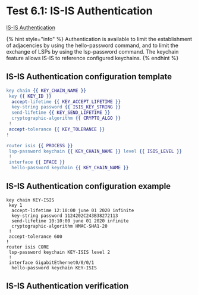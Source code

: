 # Test 6.1: IS-IS Authentication

[IS-IS Authentication](https://www.cisco.com/c/en/us/td/docs/iosxr/ncs5500/routing/70x/b-routing-cg-ncs5500-70x/b-routing-cg-ncs5500-70x_chapter_010.html#con_1276647)

{% hint style="info" %}
Authentication is available to limit the establishment of adjacencies by using the hello-password command, and to limit the exchange of LSPs by using the lsp-password command. The keychain feature allows IS-IS to reference configured keychains.
{% endhint %}

## **IS-IS Authentication configuration template**

```erlang
key chain {{ KEY_CHAIN_NAME }}
 key {{ KEY_ID }}
  accept-lifetime {{ KEY_ACCEPT_LIFETIME }}
  key-string password {{ ISIS_KEY_STRING }}
  send-lifetime {{ KEY_SEND_LIFETIME }}
  cryptographic-algorithm {{ CRYPTO_ALGO }}
 !
 accept-tolerance {{ KEY_TOLERANCE }}
!
```

```erlang
router isis {{ PROCESS }}
 lsp-password keychain {{ KEY_CHAIN_NAME }} level {{ ISIS_LEVEL }}
 !
 interface {{ IFACE }}
  hello-password keychain {{ KEY_CHAIN_NAME }}
```

## **IS-IS Authentication configuration example**

```text
key chain KEY-ISIS
 key 1
  accept-lifetime 12:10:00 june 01 2020 infinite
  key-string password 1124202C243B38272113
  send-lifetime 10:10:00 june 01 2020 infinite
  cryptographic-algorithm HMAC-SHA1-20
 !
 accept-tolerance 600
!
router isis CORE
 lsp-password keychain KEY-ISIS level 2
 !
 interface GigabitEthernet0/0/0/1
  hello-password keychain KEY-ISIS
```

## **IS-IS Authentication verification**

